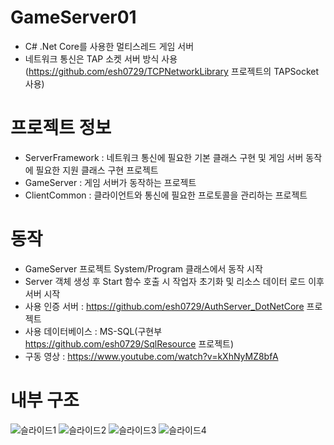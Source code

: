 # GameServer01
- C# .Net Core를 사용한 멀티스레드 게임 서버  
- 네트워크 통신은 TAP 소켓 서버 방식 사용(https://github.com/esh0729/TCPNetworkLibrary 프로젝트의 TAPSocket 사용)  

# 프로젝트 정보
- ServerFramework : 네트워크 통신에 필요한 기본 클래스 구현 및 게임 서버 동작에 필요한 지원 클래스 구현 프로젝트
- GameServer : 게임 서버가 동작하는 프로젝트  
- ClientCommon : 클라이언트와 통신에 필요한 프로토콜을 관리하는 프로젝트  

# 동작
- GameServer 프로젝트 System/Program 클래스에서 동작 시작
- Server 객체 생성 후 Start 함수 호출 시 작업자 초기화 및 리소스 데이터 로드 이후 서버 시작
- 사용 인증 서버 : https://github.com/esh0729/AuthServer_DotNetCore 프로젝트
- 사용 데이터베이스  : MS-SQL(구현부 https://github.com/esh0729/SqlResource 프로젝트)
- 구동 영상 : https://www.youtube.com/watch?v=kXhNyMZ8bfA

# 내부 구조
![슬라이드1](https://user-images.githubusercontent.com/100393621/204775298-e0e16d36-1594-4000-80d7-679a30b9b26b.PNG)
![슬라이드2](https://user-images.githubusercontent.com/100393621/204775306-301778bd-3ba2-48dc-a26e-0d4cb9a7643c.PNG)
![슬라이드3](https://user-images.githubusercontent.com/100393621/204775310-8b144b46-bba0-41ba-b94d-3734af85aac6.PNG)
![슬라이드4](https://user-images.githubusercontent.com/100393621/204775320-6996e1ea-8fb7-4a6f-a00f-015d079a19f1.PNG)

